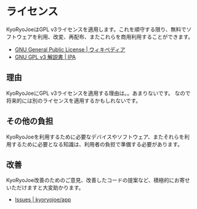 ライセンス
==========

KyoRyoJoeはGPL v3ライセンスを適用します。これを順守する限り、無料でソフトウェアを利用、改変、再配布、またこれらを商用利用することができます。

* [GNU General Public License | ウィキペディア](
https://ja.wikipedia.org/wiki/GNU_General_Public_License)
* [GNU GPL v3 解説書 | IPA](https://www.ipa.go.jp/osc/license1.html)

理由
----

KyoRyoJoeにGPL v3ライセンスを適用する理由は。。あまりないです。
なので将来的には別のライセンスを適用するかもしれないです。

その他の負担
------------

KyoRyoJoeを利用するために必要なデバイスやソフトウェア、またそれらを利用するために必要となる知識は、利用者の負担で準備する必要があります。

改善
----

KyoRyoJoe改善のためのご意見、改善したコードの提案など、積極的にお寄せいただけますと大変助かります。

* [Issues | kyoryojoe/app](https://github.com/kyoryojoe/app/issues)
